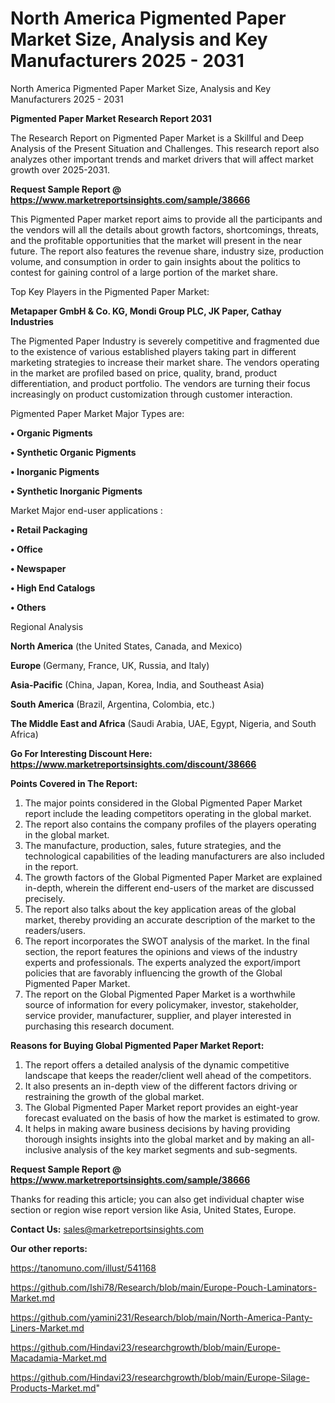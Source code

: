 # North America Pigmented Paper Market Size, Analysis and Key Manufacturers 2025 - 2031
North America Pigmented Paper Market Size, Analysis and Key Manufacturers 2025 - 2031

<strong>Pigmented Paper Market Research Report 2031</strong>

The Research Report on Pigmented Paper Market is a Skillful and Deep Analysis of the Present Situation and Challenges. This research report also analyzes other important trends and market drivers that will affect market growth over 2025-2031.

<strong>Request Sample Report @ <a href=https://www.marketreportsinsights.com/sample/38666>https://www.marketreportsinsights.com/sample/38666</a></strong>

This Pigmented Paper market report aims to provide all the participants and the vendors will all the details about growth factors, shortcomings, threats, and the profitable opportunities that the market will present in the near future. The report also features the revenue share, industry size, production volume, and consumption in order to gain insights about the politics to contest for gaining control of a large portion of the market share.

Top Key Players in the Pigmented Paper Market:

<strong>Metapaper GmbH & Co. KG, Mondi Group PLC, JK Paper, Cathay Industries</strong>

The Pigmented Paper Industry is severely competitive and fragmented due to the existence of various established players taking part in different marketing strategies to increase their market share. The vendors operating in the market are profiled based on price, quality, brand, product differentiation, and product portfolio. The vendors are turning their focus increasingly on product customization through customer interaction.

Pigmented Paper Market Major Types are:

<strong>•  Organic Pigments

•  Synthetic Organic Pigments

•  Inorganic Pigments

•  Synthetic Inorganic Pigments</strong>

Market Major end-user applications :

<strong>•  Retail Packaging

•  Office

•  Newspaper

•  High End Catalogs

•  Others</strong>

Regional Analysis

</u><strong><b>North America</b></strong> (the United States, Canada, and Mexico)

<strong><b>Europe </b></strong>(Germany, France, UK, Russia, and Italy)

<strong><b>Asia-Pacific</b></strong> (China, Japan, Korea, India, and Southeast Asia)

<strong><b>South America</b></strong> (Brazil, Argentina, Colombia, etc.)

<strong><b>The Middle East and Africa</b></strong> (Saudi Arabia, UAE, Egypt, Nigeria, and South Africa)

<strong>Go For Interesting Discount Here: <a href=https://www.marketreportsinsights.com/discount/38666>https://www.marketreportsinsights.com/discount/38666</a></strong>

<strong>Points Covered in The Report:</strong>
<ol>
  <li>The major points considered in the Global Pigmented Paper Market report include the leading competitors operating in the global market.</li>
  <li>The report also contains the company profiles of the players operating in the global market.</li>
  <li>The manufacture, production, sales, future strategies, and the technological capabilities of the leading manufacturers are also included in the report.</li>
  <li>The growth factors of the Global Pigmented Paper Market are explained in-depth, wherein the different end-users of the market are discussed precisely.</li>
  <li>The report also talks about the key application areas of the global market, thereby providing an accurate description of the market to the readers/users.</li>
  <li>The report incorporates the SWOT analysis of the market. In the final section, the report features the opinions and views of the industry experts and professionals. The experts analyzed the export/import policies that are favorably influencing the growth of the Global Pigmented Paper Market.</li>
  <li>The report on the Global Pigmented Paper Market is a worthwhile source of information for every policymaker, investor, stakeholder, service provider, manufacturer, supplier, and player interested in purchasing this research document.</li>
</ol>
<strong>Reasons for Buying Global Pigmented Paper Market Report:</strong>

<ol>
  <li>The report offers a detailed analysis of the dynamic competitive landscape that keeps the reader/client well ahead of the competitors.</li>
  <li>It also presents an in-depth view of the different factors driving or restraining the growth of the global market.</li>
  <li>The Global Pigmented Paper Market report provides an eight-year forecast evaluated on the basis of how the market is estimated to grow.</li>
  <li>It helps in making aware business decisions by having providing thorough insights insights into the global market and by making an all-inclusive analysis of the key market segments and sub-segments.</li>
</ol>
<strong>Request Sample Report @ <a href=https://www.marketreportsinsights.com/sample/38666>https://www.marketreportsinsights.com/sample/38666</a></strong>


Thanks for reading this article; you can also get individual chapter wise section or region wise report version like Asia, United States, Europe.

<strong>Contact Us:</strong>
sales@marketreportsinsights.com

<strong>Our other reports:</strong>

<a href=https://tanomuno.com/illust/541168>https://tanomuno.com/illust/541168</a>

<a href=https://github.com/Ishi78/Research/blob/main/Europe-Pouch-Laminators-Market.md>https://github.com/Ishi78/Research/blob/main/Europe-Pouch-Laminators-Market.md</a>

<a href=https://github.com/yamini231/Research/blob/main/North-America-Panty-Liners-Market.md>https://github.com/yamini231/Research/blob/main/North-America-Panty-Liners-Market.md</a>

<a href=https://github.com/Hindavi23/researchgrowth/blob/main/Europe-Macadamia-Market.md>https://github.com/Hindavi23/researchgrowth/blob/main/Europe-Macadamia-Market.md</a>

<a href=https://github.com/Hindavi23/researchgrowth/blob/main/Europe-Silage-Products-Market.md>https://github.com/Hindavi23/researchgrowth/blob/main/Europe-Silage-Products-Market.md</a>"
